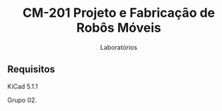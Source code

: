 <h1 align="center">CM-201 Projeto e Fabricação de Robôs Móveis</h1>
<p align="center">Laboratórios</p>

## Requisitos
KiCad 5.1.1 

Grupo 02.
